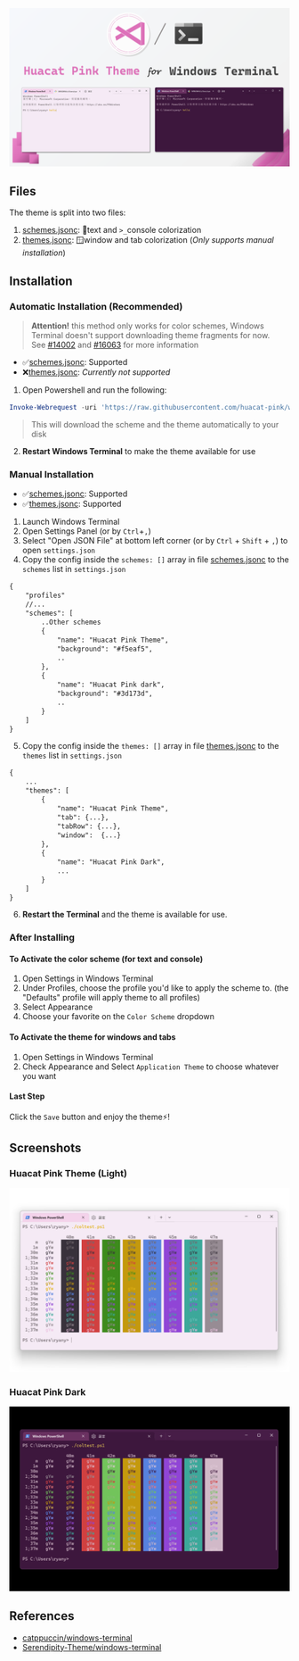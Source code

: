 ![welcome](img/welcome.png)


## Files
The theme is split into two files:
1. [schemes.jsonc](schemes.jsonc): 📄text and  `>_`console colorization
2. [themes.jsonc](themes.jsonc): 🪟window and tab colorization (*Only supports manual installation*)

## Installation
### Automatic Installation (Recommended)
> **Attention!** this method only works for color schemes, Windows Terminal doesn't support downloading theme fragments for now.\
See [#14002](https://github.com/microsoft/terminal/issues/14002) and [#16063](https://github.com/microsoft/terminal/issues/16063) for more information
- ✅[schemes.jsonc](schemes.jsonc): Supported
- ❌[themes.jsonc](themes.jsonc): *Currently not supported*
1. Open Powershell and run the following:
```powershell
Invoke-Webrequest -uri 'https://raw.githubusercontent.com/huacat-pink/windows-terminal/main/schemes.jsonc' -OutFile ( New-Item -Path "$($env:LOCALAPPDATA)\Microsoft\Windows Terminal\Fragments\Huacat Pink Theme\schemes.json" -Force )
```
> This will download the scheme and the theme automatically to your disk
2. **Restart Windows Terminal** to make the theme available for use

### Manual Installation
- ✅[schemes.jsonc](schemes.jsonc): Supported
- ✅[themes.jsonc](themes.jsonc): Supported
1. Launch Windows Terminal
2. Open Settings Panel (or by `Ctrl`+`,`)
3. Select "Open JSON File" at bottom left corner (or by `Ctrl` + `Shift` + `,`) to open `settings.json`
4. Copy the config inside the `schemes: []` array in file [schemes.jsonc](schemes.jsonc) to the `schemes` list in `settings.json`
```jsonc
{
    "profiles"
    //...
    "schemes": [
        ..Other schemes
        {
            "name": "Huacat Pink Theme",
            "background": "#f5eaf5",
            ..
        },
        {
            "name": "Huacat Pink dark",
            "background": "#3d173d",
            ..
        }
    ]
}
```
5. Copy the config inside the `themes: []` array in file [themes.jsonc](themes.jsonc) to the `themes` list in `settings.json`
```jsonc
{
    ...
    "themes": [
        {
            "name": "Huacat Pink Theme",
            "tab": {...},
            "tabRow": {...},
            "window":  {...}
        },
        {
            "name": "Huacat Pink Dark",
            ... 
        }
    ]
}
```
6. **Restart the Terminal** and the theme is available for use.

### After Installing
#### To Activate the color scheme (for text and console)
1. Open Settings in Windows Terminal 
2. Under Profiles, choose the profile you'd like to apply the scheme to. (the "Defaults" profile will apply theme to all profiles)
3. Select Appearance
4. Choose your favorite on the `Color Scheme` dropdown

#### To Activate the theme for windows and tabs
1. Open Settings in Windows Terminal
2. Check Appearance and Select `Application Theme` to choose whatever you want

#### Last Step
Click the `Save` button and enjoy the theme⚡!

## Screenshots
### Huacat Pink Theme (Light)
![light colortest](img/light_coltest.png)
### Huacat Pink Dark
![dark colortest](img/dark_coltest.png)

## References

- [catppuccin/windows-terminal](https://github.com/catppuccin/windows-terminal)
- [Serendipity-Theme/windows-terminal](https://github.com/Serendipity-Theme/windows-terminal)
